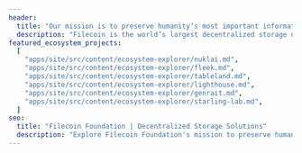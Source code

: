 ```yaml
---
header:
  title: "Our mission is to preserve humanity’s most important information"
  description: "Filecoin is the world’s largest decentralized storage network. Filecoin Foundation's mission is to preserve humanity's most important information, as well as to facilitate the open source governance of the Filecoin network, fund research and development projects for decentralized technologies, and support the growth of the Filecoin ecosystem and community."
featured_ecosystem_projects:
  [
    "apps/site/src/content/ecosystem-explorer/nuklai.md",
    "apps/site/src/content/ecosystem-explorer/fleek.md",
    "apps/site/src/content/ecosystem-explorer/tableland.md",
    "apps/site/src/content/ecosystem-explorer/lighthouse.md",
    "apps/site/src/content/ecosystem-explorer/genrait.md",
    "apps/site/src/content/ecosystem-explorer/starling-lab.md",
  ]
seo:
  title: "Filecoin Foundation | Decentralized Storage Solutions"
  description: "Explore Filecoin Foundation's mission to preserve humanity’s most important information."
---
```


